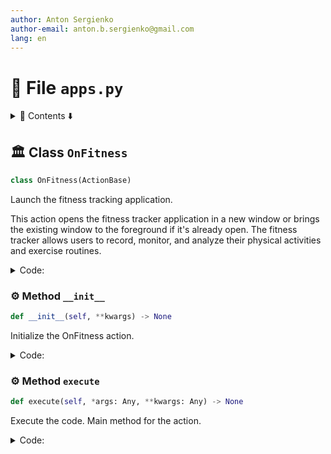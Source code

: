 ```yaml
---
author: Anton Sergienko
author-email: anton.b.sergienko@gmail.com
lang: en
---
```


# 📄 File `apps.py`

<details>
<summary>📖 Contents ⬇️</summary>

## Contents

- [🏛️ Class `OnFitness`](#%EF%B8%8F-class-onfitness)
  - [⚙️ Method `__init__`](#%EF%B8%8F-method-__init__)
  - [⚙️ Method `execute`](#%EF%B8%8F-method-execute)

</details>

## 🏛️ Class `OnFitness`

```python
class OnFitness(ActionBase)
```

Launch the fitness tracking application.

This action opens the fitness tracker application in a new window or brings
the existing window to the foreground if it's already open. The fitness tracker
allows users to record, monitor, and analyze their physical activities and
exercise routines.

<details>
<summary>Code:</summary>

```python
class OnFitness(ActionBase):

    icon = "🏃🏻"
    title = "Fitness tracker"

    def __init__(self, **kwargs) -> None:  # noqa: ANN003
        """Initialize the OnFitness action."""
        super().__init__()
        self.parent = kwargs.get("parent")
        self.main_window = None

    @ActionBase.handle_exceptions("launching fitness tracker")
    def execute(self, *args: Any, **kwargs: Any) -> None:  # noqa: ARG002
        """Execute the code. Main method for the action."""
        if self.main_window is None or not isValid(self.main_window):
            self.main_window = main.MainWindow()

        self.main_window.show()
        self.main_window.raise_()
        self.main_window.activateWindow()
```

</details>

### ⚙️ Method `__init__`

```python
def __init__(self, **kwargs) -> None
```

Initialize the OnFitness action.

<details>
<summary>Code:</summary>

```python
def __init__(self, **kwargs) -> None:  # noqa: ANN003
        super().__init__()
        self.parent = kwargs.get("parent")
        self.main_window = None
```

</details>

### ⚙️ Method `execute`

```python
def execute(self, *args: Any, **kwargs: Any) -> None
```

Execute the code. Main method for the action.

<details>
<summary>Code:</summary>

```python
def execute(self, *args: Any, **kwargs: Any) -> None:  # noqa: ARG002
        if self.main_window is None or not isValid(self.main_window):
            self.main_window = main.MainWindow()

        self.main_window.show()
        self.main_window.raise_()
        self.main_window.activateWindow()
```

</details>
